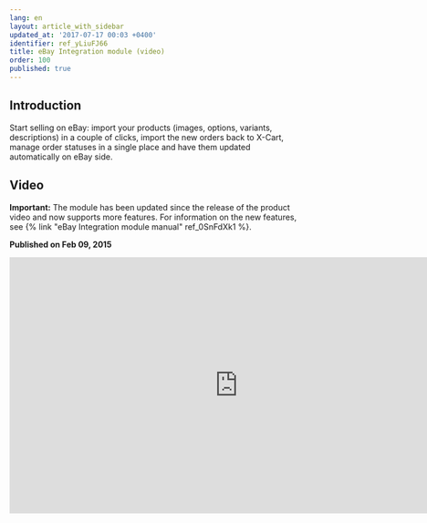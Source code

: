 ```yaml
---
lang: en
layout: article_with_sidebar
updated_at: '2017-07-17 00:03 +0400'
identifier: ref_yLiuFJ66
title: eBay Integration module (video)
order: 100
published: true
---
```

## Introduction

Start selling on eBay: import your products (images, options, variants, descriptions) in a couple of clicks, import the new orders back to X-Cart, manage order statuses in a single place and have them updated automatically on eBay side.

## Video

**Important:** The module has been updated since the release of the product video and now supports more features. For information on the new features, see {% link "eBay Integration module manual" ref_0SnFdXk1 %}.

**Published on Feb 09, 2015**
<iframe class="youtube-player" type="text/html" style="width: 800px; height: 450px" src="http://www.youtube.com/embed/yT5uUF7qs4o" frameborder="0"></iframe>
